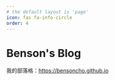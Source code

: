 ```yaml
---
# the default layout is 'page'
icon: fas fa-info-circle
order: 4
---
```


# Benson's Blog

我的部落格：<https://bensoncho.github.io>
